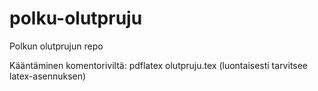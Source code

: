 # polku-olutpruju
Polkun olutprujun repo

Kääntäminen komentoriviltä: pdflatex olutpruju.tex (luontaisesti tarvitsee latex-asennuksen)

